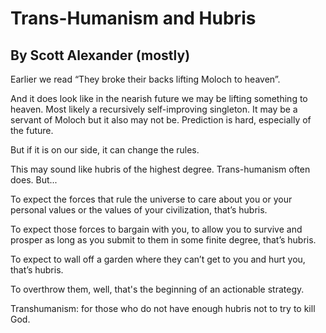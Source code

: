# Trans-Humanism and Hubris
## By Scott Alexander (mostly)

Earlier we read “They broke their backs lifting Moloch to heaven”.

And it does look like in the nearish future we may be lifting something to heaven.  Most likely a recursively self-improving singleton.  It may be a servant of Moloch but it also may not be.  Prediction is hard, especially of the future.

But if it is on our side, it can change the rules.

This may sound like hubris of the highest degree.  Trans-humanism often does.  But...

To expect the forces that rule the universe to care about you or your personal values or the values of your civilization, that’s hubris.

To expect those forces to bargain with you, to allow you to survive and prosper as long as you submit to them in some finite degree, that’s hubris.

To expect to wall off a garden where they can’t get to you and hurt you, that’s hubris.

To overthrow them, well, that's the beginning of an actionable strategy.

Transhumanism: for those who do not have enough hubris not to try to kill God.

